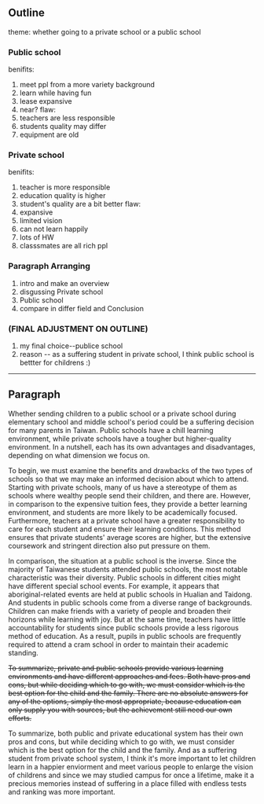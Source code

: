 ## Outline

theme: whether going to a private school or a public school

### Public school
benifits: 
1. meet ppl from a more variety background
2. learn while having fun
3. lease expansive
4. near?
flaw: 
1. teachers are less responsible
2. students quality may differ
3. equipment are old

### Private school
benifits:
1. teacher is more responsible
2. education quality is higher
3. student's quality are a bit better
flaw: 
1. expansive
2. limited vision
3. can not learn happily
4. lots of HW
5. classsmates are all rich ppl



### Paragraph Arranging

1. intro and make an overview
2. disgussing Private school
3. Public school
4. compare in differ field and Conclusion

### (FINAL ADJUSTMENT ON OUTLINE)
1. my final choice--publice school
2. reason -- as a suffering student in private school, I think public school is bettter for childrens :)

---
## Paragraph

Whether sending children to a public school or a private school during elementary school and middle school's period could be a suffering decision for many parents in Taiwan. Public schools have a chill learning environment, while private schools have a tougher but higher-quality environment. In a nutshell, each has its own advantages and disadvantages, depending on what dimension we focus on.

To begin, we must examine the benefits and drawbacks of the two types of schools so that we may make an informed decision about which to attend. Starting with private schools, many of us have a stereotype of them as schools where wealthy people send their children, and there are. However, in comparison to the expensive tuition fees, they provide a better learning environment, and students are more likely to be academically focused. Furthermore, teachers at a private school have a greater responsibility to care for each student and ensure their learning conditions. This method ensures that private students' average scores are higher, but the extensive coursework and stringent direction also put pressure on them.

In comparison, the situation at a public school is the inverse. Since the majority of Taiwanese students attended public schools, the most notable characteristic was their diversity. Public schools in different cities might have different special school events. For example, it appears that aboriginal-related events are held at public schools in Hualian and Taidong. And students in public schools come from a diverse range of backgrounds. Children can make friends with a variety of people and broaden their horizons while learning with joy. But at the same time, teachers have little accountability for students since public schools provide a less rigorous method of education. As a result, pupils in public schools are frequently required to attend a cram school in order to maintain their academic standing.

~~To summarize, private and public schools provide various learning environments and have different approaches and fees.  Both have pros and cons, but while deciding which to go with, we must consider which is the best option for the child and the family. There are no absolute answers for any of the options, simply the most appropriate, because education can only supply you with sources, but the achievement still need our own efforts.~~

To summarize, both public and private educational system has their own pros and cons, but while deciding which to go with, we must consider which is the best option for the child and the family. And as a suffering student from private school system, I think it's more important to let children learn in a happier enviorment and meet various people to enlarge the vision of childrens and since we may studied campus for once a lifetime, make it a precious memories instead of suffering in a place filled with endless tests and ranking was more important.